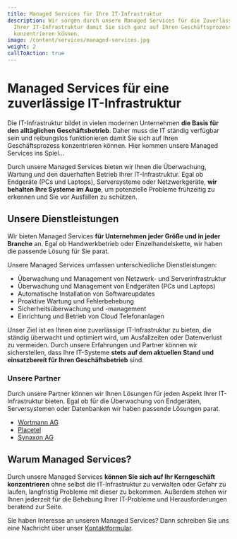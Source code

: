 ```yaml
---
title: Managed Services für Ihre IT-Infrastruktur
description: Wir sorgen durch unsere Managed Services für die Zuverlässigkeit
  Ihrer IT-Infrastruktur damit Sie sich ganz auf Ihren Geschäftsprozess
  konzentrieren können.
image: /content/services/managed-services.jpg
weight: 2
callToAction: true
---
```


# Managed Services für eine zuverlässige IT-Infrastruktur
Die IT-Infrastruktur bildet in vielen modernen Unternehmen **die Basis für den alltäglichen Geschäftsbetrieb**. Daher muss die IT ständig verfügbar sein und reibungslos funktionieren damit Sie sich auf Ihren Geschäftsprozess konzentrieren können. Hier kommen unsere Managed Services ins Spiel...

Durch unsere Managed Services bieten wir Ihnen die Überwachung, Wartung und den dauerhaften Betrieb Ihrer IT-Infrastruktur. Egal ob Endgeräte (PCs und Laptops), Serversysteme oder Netzwerkgeräte, **wir behalten Ihre Systeme im Auge**, um potenzielle Probleme frühzeitig zu erkennen und Sie vor Ausfällen zu schützen.

## Unsere Dienstleistungen
Wir bieten Managed Services **für Unternehmen jeder Größe und in jeder Branche** an. Egal ob Handwerkbetrieb oder Einzelhandelskette, wir haben die passende Lösung für Sie parat.

Unsere Managed Services umfassen unterschiedliche Dienstleistungen:

- Überwachung und Management von Netzwerk- und Serverinfrastruktur
- Überwachung und Management von Endgeräten (PCs und Laptops)
- Automatische Installation von Softwareupdates
- Proaktive Wartung und Fehlerbehebung
- Sicherheitsüberwachung und -management
- Einrichtung und Betrieb von Cloud Telefonanlagen

Unser Ziel ist es Ihnen eine zuverlässige IT-Infrastruktur zu bieten, die ständig überwacht und optimiert wird, um Ausfallzeiten oder Datenverlust zu vermeiden. Durch unsere Erfahrungen und Partner können wir sicherstellen, dass Ihre IT-Systeme **stets auf dem aktuellen Stand und einsatzbereit für Ihren Geschäftsbetrieb** sind.

### Unsere Partner
Durch unsere Partner können wir Ihnen Lösungen für jeden Aspekt Ihrer IT-Infrastruktur bieten. Egal ob für die Überwachung von Endgeräten, Serversystemen oder Datenbanken wir haben passende Lösungen parat.

- [Wortmann AG](https://www.wortmann.de/)
- [Placetel](https://www.placetel.de/)
- [Synaxon AG](https://synaxon.de/)

## Warum Managed Services?
Durch unsere Managed Services **können Sie sich auf Ihr Kerngeschäft konzentrieren** ohne selbst die IT-Infrastruktur zu verwalten oder Gefahr zu laufen, langfristig Probleme mit dieser zu bekommen. Außerdem stehen wir Ihnen jederzeit für die Behebung Ihrer IT-Probleme und Herausforderungen beratend zur Seite.

Sie haben Interesse an unseren Managed Services? Dann schreiben Sie uns eine Nachricht über unser [Kontaktformular](/kontakt).